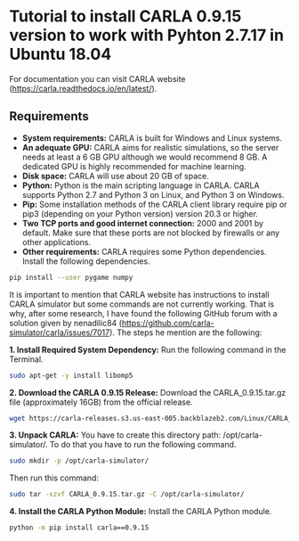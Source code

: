 # Tutorial to install CARLA 0.9.15 version to work with Pyhton 2.7.17 in Ubuntu 18.04

For documentation you can visit CARLA website (https://carla.readthedocs.io/en/latest/). 

## Requirements
- **System requirements:** CARLA is built for Windows and Linux systems.
- **An adequate GPU:** CARLA aims for realistic simulations, so the server needs at least a 6 GB GPU although we would recommend 8 GB. A dedicated GPU is highly recommended for machine learning.
- **Disk space:** CARLA will use about 20 GB of space.
- **Python:** Python is the main scripting language in CARLA. CARLA supports Python 2.7 and Python 3 on Linux, and Python 3 on Windows.
- **Pip:** Some installation methods of the CARLA client library require pip or pip3 (depending on your Python version) version 20.3 or higher.
- **Two TCP ports and good internet connection:** 2000 and 2001 by default. Make sure that these ports are not blocked by firewalls or any other applications.
- **Other requirements:** CARLA requires some Python dependencies. Install the following dependencies.

```bash
pip install --user pygame numpy
```

It is important to mention that CARLA website has instructions to install CARLA simulator but some commands are not currently working. That is why, after some research, I have found the following GitHub forum with a solution given by nenadilic84 (https://github.com/carla-simulator/carla/issues/7017). The steps he mention are the following:

**1. Install Required System Dependency:** Run the following command in the Terminal.
```bash
sudo apt-get -y install libomp5
```
**2. Download the CARLA 0.9.15 Release:** Download the CARLA_0.9.15.tar.gz file (approximately 16GB) from the official release.
```bash
wget https://carla-releases.s3.us-east-005.backblazeb2.com/Linux/CARLA_0.9.15.tar.gz
```
**3. Unpack CARLA:** You have to create this directory path: /opt/carla-simulator/. To do that you have to run the following command.
```bash
sudo mkdir -p /opt/carla-simulator/
```
Then run this command:
```bash
sudo tar -xzvf CARLA_0.9.15.tar.gz -C /opt/carla-simulator/
```
**4. Install the CARLA Python Module:** Install the CARLA Python module.
```bash
python -m pip install carla==0.9.15
```
